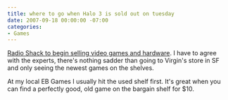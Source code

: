 ```yaml
---
title: where to go when Halo 3 is sold out on tuesday
date: 2007-09-18 00:00:00 -07:00
categories:
- Games
---
```


<p><a href="http://kotaku.com/gaming/retail/radio-shack-to-carry-video-games-301223.php">Radio Shack to begin selling video games and hardware</a>. I have to agree with the experts, there's nothing sadder than going to Virgin's store in SF and only seeing the newest games on the shelves. </p>

<p>At my local EB Games I usually hit the used shelf first. It's great when you can find a perfectly good, old game on the bargain shelf for $10.</p>
